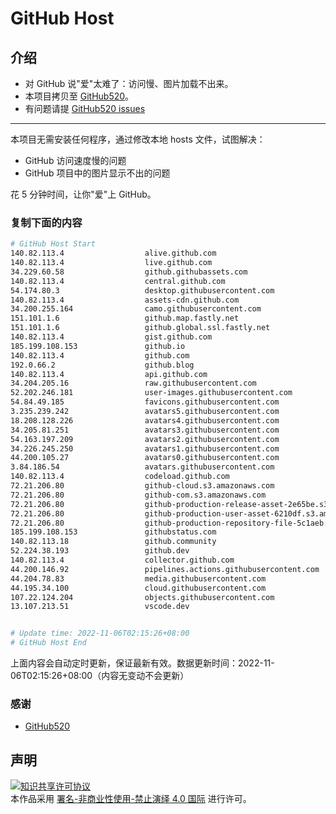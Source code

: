 # GitHub Host
## 介绍
- 对 GitHub 说"爱"太难了：访问慢、图片加载不出来。
- 本项目拷贝至 [GitHub520](https://github.com/521xueweihan/GitHub520)。
- 有问题请提 [GitHub520 issues](https://github.com/521xueweihan/GitHub520/issues/new)

---

本项目无需安装任何程序，通过修改本地 hosts 文件，试图解决：
- GitHub 访问速度慢的问题
- GitHub 项目中的图片显示不出的问题

花 5 分钟时间，让你"爱"上 GitHub。

### 复制下面的内容
```bash
# GitHub Host Start
140.82.113.4                  alive.github.com
140.82.113.4                  live.github.com
34.229.60.58                  github.githubassets.com
140.82.113.4                  central.github.com
54.174.80.3                   desktop.githubusercontent.com
140.82.113.4                  assets-cdn.github.com
34.200.255.164                camo.githubusercontent.com
151.101.1.6                   github.map.fastly.net
151.101.1.6                   github.global.ssl.fastly.net
140.82.113.4                  gist.github.com
185.199.108.153               github.io
140.82.113.4                  github.com
192.0.66.2                    github.blog
140.82.113.4                  api.github.com
34.204.205.16                 raw.githubusercontent.com
52.202.246.181                user-images.githubusercontent.com
54.84.49.185                  favicons.githubusercontent.com
3.235.239.242                 avatars5.githubusercontent.com
18.208.128.226                avatars4.githubusercontent.com
34.205.81.251                 avatars3.githubusercontent.com
54.163.197.209                avatars2.githubusercontent.com
34.226.245.250                avatars1.githubusercontent.com
44.200.105.27                 avatars0.githubusercontent.com
3.84.186.54                   avatars.githubusercontent.com
140.82.113.4                  codeload.github.com
72.21.206.80                  github-cloud.s3.amazonaws.com
72.21.206.80                  github-com.s3.amazonaws.com
72.21.206.80                  github-production-release-asset-2e65be.s3.amazonaws.com
72.21.206.80                  github-production-user-asset-6210df.s3.amazonaws.com
72.21.206.80                  github-production-repository-file-5c1aeb.s3.amazonaws.com
185.199.108.153               githubstatus.com
140.82.113.18                 github.community
52.224.38.193                 github.dev
140.82.113.4                  collector.github.com
44.200.146.92                 pipelines.actions.githubusercontent.com
44.204.78.83                  media.githubusercontent.com
44.195.34.100                 cloud.githubusercontent.com
107.22.124.204                objects.githubusercontent.com
13.107.213.51                 vscode.dev


# Update time: 2022-11-06T02:15:26+08:00
# GitHub Host End

```
上面内容会自动定时更新，保证最新有效。数据更新时间：2022-11-06T02:15:26+08:00（内容无变动不会更新）

### 感谢

- [GitHub520](https://github.com/521xueweihan/GitHub520)

## 声明
<a rel="license" href="https://creativecommons.org/licenses/by-nc-nd/4.0/deed.zh"><img alt="知识共享许可协议" style="border-width: 0" src="https://licensebuttons.net/l/by-nc-nd/4.0/88x31.png"></a><br>本作品采用 <a rel="license" href="https://creativecommons.org/licenses/by-nc-nd/4.0/deed.zh">署名-非商业性使用-禁止演绎 4.0 国际</a> 进行许可。